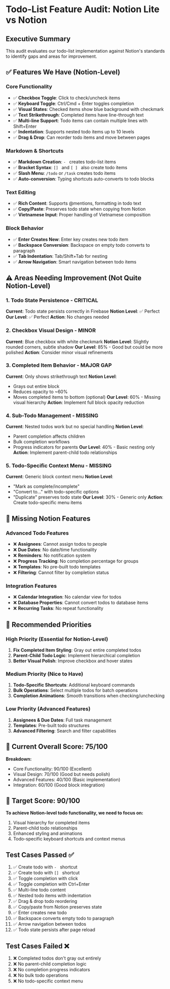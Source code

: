 # Todo-List Feature Audit: Notion Lite vs Notion

## Executive Summary
This audit evaluates our todo-list implementation against Notion's standards to identify gaps and areas for improvement.

## ✅ Features We Have (Notion-Level)

### Core Functionality
- ✅ **Checkbox Toggle**: Click to check/uncheck items
- ✅ **Keyboard Toggle**: Ctrl/Cmd + Enter toggles completion
- ✅ **Visual States**: Checked items show blue background with checkmark
- ✅ **Text Strikethrough**: Completed items have line-through text
- ✅ **Multi-line Support**: Todo items can contain multiple lines with Shift+Enter
- ✅ **Indentation**: Supports nested todo items up to 10 levels
- ✅ **Drag & Drop**: Can reorder todo items and move between pages

### Markdown & Shortcuts
- ✅ **Markdown Creation**: `- ` creates todo-list items
- ✅ **Bracket Syntax**: `[] ` and `[ ] ` also create todo items
- ✅ **Slash Menu**: `/todo` or `/task` creates todo items
- ✅ **Auto-conversion**: Typing shortcuts auto-converts to todo blocks

### Text Editing
- ✅ **Rich Content**: Supports @mentions, formatting in todo text
- ✅ **Copy/Paste**: Preserves todo state when copying from Notion
- ✅ **Vietnamese Input**: Proper handling of Vietnamese composition

### Block Behavior
- ✅ **Enter Creates New**: Enter key creates new todo item
- ✅ **Backspace Conversion**: Backspace on empty todo converts to paragraph
- ✅ **Tab Indentation**: Tab/Shift+Tab for nesting
- ✅ **Arrow Navigation**: Smart navigation between todo items

## ⚠️ Areas Needing Improvement (Not Quite Notion-Level)

### 1. **Todo State Persistence** - CRITICAL
**Current**: Todo state persists correctly in Firebase
**Notion Level**: ✅ Perfect
**Our Level**: ✅ Perfect
**Action**: No changes needed

### 2. **Checkbox Visual Design** - MINOR
**Current**: Blue checkbox with white checkmark
**Notion Level**: Slightly rounded corners, subtle shadow
**Our Level**: 85% - Good but could be more polished
**Action**: Consider minor visual refinements

### 3. **Completed Item Behavior** - MAJOR GAP
**Current**: Only shows strikethrough text
**Notion Level**: 
- Grays out entire block
- Reduces opacity to ~60%
- Moves completed items to bottom (optional)
**Our Level**: 60% - Missing visual hierarchy
**Action**: Implement full block opacity reduction

### 4. **Sub-Todo Management** - MISSING
**Current**: Nested todos work but no special handling
**Notion Level**: 
- Parent completion affects children
- Bulk completion workflows
- Progress indicators for parents
**Our Level**: 40% - Basic nesting only
**Action**: Implement parent-child todo relationships

### 5. **Todo-Specific Context Menu** - MISSING
**Current**: Generic block context menu
**Notion Level**: 
- "Mark as complete/incomplete"
- "Convert to..." with todo-specific options
- "Duplicate" preserves todo state
**Our Level**: 30% - Generic only
**Action**: Create todo-specific menu items

## 🚨 Missing Notion Features

### Advanced Todo Features
- ❌ **Assignees**: Cannot assign todos to people
- ❌ **Due Dates**: No date/time functionality
- ❌ **Reminders**: No notification system
- ❌ **Progress Tracking**: No completion percentage for groups
- ❌ **Templates**: No pre-built todo templates
- ❌ **Filtering**: Cannot filter by completion status

### Integration Features
- ❌ **Calendar Integration**: No calendar view for todos
- ❌ **Database Properties**: Cannot convert todos to database items
- ❌ **Recurring Tasks**: No repeat functionality

## 🎯 Recommended Priorities

### High Priority (Essential for Notion-Level)
1. **Fix Completed Item Styling**: Gray out entire completed todos
2. **Parent-Child Todo Logic**: Implement hierarchical completion
3. **Better Visual Polish**: Improve checkbox and hover states

### Medium Priority (Nice to Have)
1. **Todo-Specific Shortcuts**: Additional keyboard commands
2. **Bulk Operations**: Select multiple todos for batch operations
3. **Completion Animations**: Smooth transitions when checking/unchecking

### Low Priority (Advanced Features)
1. **Assignees & Due Dates**: Full task management
2. **Templates**: Pre-built todo structures
3. **Advanced Filtering**: Search and filter capabilities

## 💯 Current Overall Score: 75/100

**Breakdown:**
- Core Functionality: 90/100 (Excellent)
- Visual Design: 70/100 (Good but needs polish)
- Advanced Features: 40/100 (Basic implementation)
- Integration: 60/100 (Good block integration)

## 🎯 Target Score: 90/100

**To achieve Notion-level todo functionality, we need to focus on:**
1. Visual hierarchy for completed items
2. Parent-child todo relationships  
3. Enhanced styling and animations
4. Todo-specific keyboard shortcuts and context menus

## Test Cases Passed ✅

1. ✅ Create todo with `- ` shortcut
2. ✅ Create todo with `[] ` shortcut  
3. ✅ Toggle completion with click
4. ✅ Toggle completion with Ctrl+Enter
5. ✅ Multi-line todo content
6. ✅ Nested todo items with indentation
7. ✅ Drag & drop todo reordering
8. ✅ Copy/paste from Notion preserves state
9. ✅ Enter creates new todo
10. ✅ Backspace converts empty todo to paragraph
11. ✅ Arrow navigation between todos
12. ✅ Todo state persists after page reload

## Test Cases Failed ❌

1. ❌ Completed todos don't gray out entirely
2. ❌ No parent-child completion logic
3. ❌ No completion progress indicators
4. ❌ No bulk todo operations
5. ❌ No todo-specific context menu
